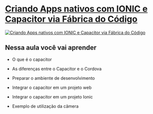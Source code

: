 # [Criando Apps nativos com IONIC e Capacitor via Fábrica do Código](https://youtu.be/GyBjSiQWMec)

[![Criando Apps nativos com IONIC e Capacitor via Fábrica do Código](http://img.youtube.com/vi/GyBjSiQWMec/0.jpg)](http://www.youtube.com/watch?v=GyBjSiQWMec "Criando Apps nativos com IONIC e Capacitor via Fábrica do Código")

## Nessa aula você vai aprender

- O que é o capacitor

- As diferenças entre o Capacitor e o Cordova

- Preparar o ambiente de desenvolvimento

- Integrar o capacitor em um projeto web

- Integrar o capacitor em um projeto Ionic

- Exemplo de utilização da câmera
